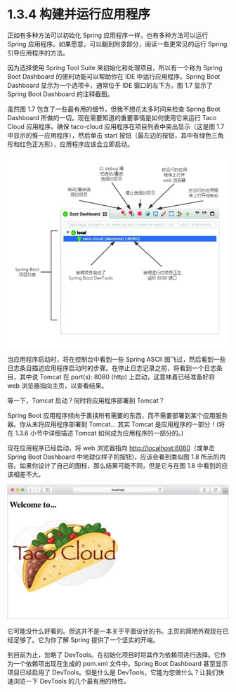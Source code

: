 # 1.3.4 构建并运行应用程序

正如有多种方法可以初始化 Spring 应用程序一样，也有多种方法可以运行 Spring 应用程序。如果愿意，可以翻到附录部分，阅读一些更常见的运行 Spring 引导应用程序的方法。

因为选择使用 Spring Tool Suite 来初始化和处理项目，所以有一个称为 Spring Boot Dashboard 的便利功能可以帮助你在 IDE 中运行应用程序。Spring Boot Dashboard 显示为一个选项卡，通常位于 IDE 窗口的左下方。图 1.7 显示了 Spring Boot Dashboard 的注释截图。

虽然图 1.7 包含了一些最有用的细节，但我不想花太多时间来检查 Spring Boot Dashboard 所做的一切。现在需要知道的重要事情是如何使用它来运行 Taco Cloud 应用程序。确保 taco-cloud 应用程序在项目列表中突出显示（这是图 1.7 中显示的惟一应用程序），然后单击 start 按钮（最左边的按钮，其中有绿色三角形和红色正方形），应用程序应该会立即启动。

![&#x56FE; 1.7 Spring Boot Dashboard &#x6CE8;&#x91CA;](../../.gitbook/assets/tu-1.7-spring-boot-dashboard-gao-liang.jpg)

当应用程序启动时，将在控制台中看到一些 Spring ASCII 图飞过，然后看到一些日志条目描述应用程序启动时的步骤。在停止日志记录之前，将看到一个日志条目，其中说 Tomcat 在 port\(s\): 8080 \(http\) 上启动，这意味着已经准备好将 web 浏览器指向主页，以查看结果。

等一下，Tomcat 启动？何时将应用程序部署到 Tomcat？

Spring Boot 应用程序倾向于裹挟所有需要的东西，而不需要部署到某个应用服务器。你从未将应用程序部署到 Tomcat… 其实 Tomcat 是应用程序的一部分！\(将在 1.3.6 小节中详细描述 Tomcat 如何成为应用程序的一部分的。\)

现在应用程序已经启动，将 web 浏览器指向 [http://localhost:8080](http://localhost:8080)（或单击 Spring Boot Dashboard 中地球仪样子的按钮\)，应该会看到类似图 1.8 所示的内容。如果你设计了自己的图标，那么结果可能不同，但是它与在图 1.8 中看到的应该相差不大。

![&#x56FE; 1.8 Taco Cloud &#x4E3B;&#x9875;](../../.gitbook/assets/tu-1.8-taco-cloud-zhu-ye.jpg)

它可能没什么好看的。但这并不是一本关于平面设计的书。主页的简陋外观现在已经足够了。它为你了解 Spring 提供了一个坚实的开端。

到目前为止，忽略了 DevTools。在初始化项目时将其作为依赖项进行选择。它作为一个依赖项出现在生成的 pom.xml 文件中。Spring Boot Dashboard 甚至显示项目已经启用了 DevTools。但是什么是 DevTools，它能为您做什么？让我们快速浏览一下 DevTools 的几个最有用的特性。

